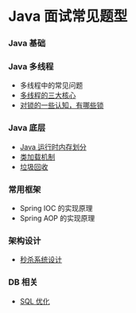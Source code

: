 # Java 面试常见题型

### Java 基础


### Java 多线程
- 多线程中的常见问题
- [多线程的三大核心](https://github.com/crossoverJie/Java-Interview/blob/master/Threadcore.md)
- [对锁的一些认知，有哪些锁](https://github.com/crossoverJie/Java-Interview/blob/master/Java-lock.md)


### Java 底层
- [Java 运行时内存划分](https://github.com/crossoverJie/Java-Interview/blob/master/MemoryAllocation.md)
-  [类加载机制](https://github.com/crossoverJie/Java-Interview/blob/master/ClassLoad.md)
- [垃圾回收](https://github.com/crossoverJie/Java-Interview/blob/master/GarbageCollection.md)

### 常用框架

- Spring IOC 的实现原理
- Spring AOP 的实现原理 

### 架构设计
- [秒杀系统设计](https://github.com/crossoverJie/Java-Interview/blob/master/Spike.md)


### DB 相关

- [SQL 优化](https://github.com/crossoverJie/Java-Interview/blob/master/SQL-optimization.md)
